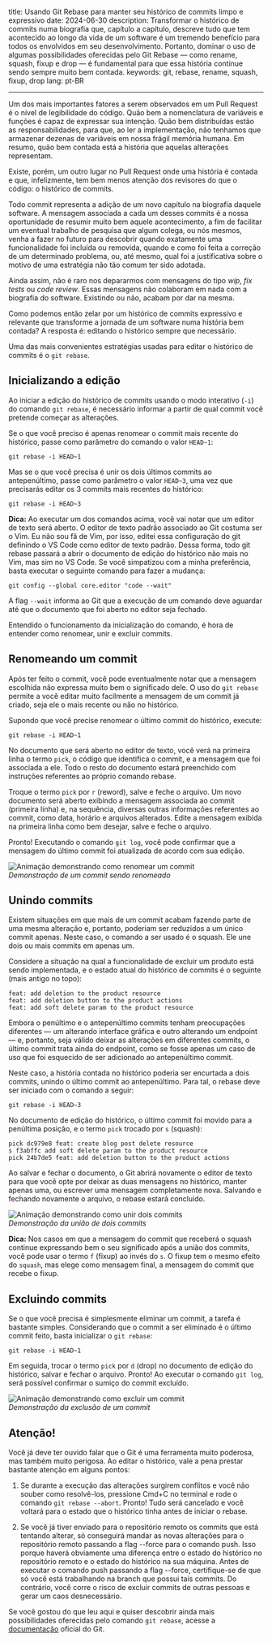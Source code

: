 title: Usando Git Rebase para manter seu histórico de commits limpo e expressivo
date: 2024-06-30
description: Transformar o histórico de commits numa biografia que, capítulo a capítulo, descreve tudo que tem acontecido ao longo da vida de um software é um tremendo benefício para todos os envolvidos em seu desenvolvimento. Portanto, dominar o uso de algumas possibilidades oferecidas pelo Git Rebase — como rename, squash, fixup e drop — é fundamental para que essa história continue sendo sempre muito bem contada.
keywords: git, rebase, rename, squash, fixup, drop
lang: pt-BR

---

Um dos mais importantes fatores a serem observados em um Pull Request é o nível de legibilidade do código. Quão bem a nomenclatura de variáveis e funções é capaz de expressar sua intenção. Quão bem distribuídas estão as responsabilidades, para que, ao ler a implementação, não tenhamos que armazenar dezenas de variáveis em nossa frágil memória humana. Em resumo, quão bem contada está a história que aquelas alterações representam.

Existe, porém, um outro lugar no Pull Request onde uma história é contada e que, infelizmente, tem bem menos atenção dos revisores do que o código: o histórico de commits.

Todo commit representa a adição de um novo capítulo na biografia daquele software. A mensagem associada a cada um desses commits é a nossa oportunidade de resumir muito bem aquele acontecimento, a fim de facilitar um eventual trabalho de pesquisa que algum colega, ou nós mesmos, venha a fazer no futuro para descobrir quando exatamente uma funcionalidade foi incluída ou removida, quando e como foi feita a correção de um determinado problema, ou, até mesmo, qual foi a justificativa sobre o motivo de uma estratégia não tão comum ter sido adotada.

Ainda assim, não é raro nos depararmos com mensagens do tipo *wip*, *fix tests* ou *code review*. Essas mensagens não colaboram em nada com a biografia do software. Existindo ou não, acabam por dar na mesma.

Como podemos então zelar por um histórico de commits expressivo e relevante que transforme a jornada de um software numa história bem contada? A resposta é: editando o histórico sempre que necessário.

Uma das mais convenientes estratégias usadas para editar o histórico de commits é o `git rebase`.

## Inicializando a edição

Ao iniciar a edição do histórico de commits usando o modo interativo (`-i`) do comando `git rebase`, é necessário informar a partir de qual commit você pretende começar as alterações.

Se o que você preciso é apenas renomear o commit mais recente do histórico, passe como parâmetro do comando o valor `HEAD~1`:

```
git rebase -i HEAD~1
```

Mas se o que você precisa é unir os dois últimos commits ao antepenúltimo, passe como parâmetro o valor `HEAD~3`, uma vez que precisarás editar os 3 commits mais recentes do histórico:

```
git rebase -i HEAD~3
```

**Dica:** Ao executar um dos comandos acima, você vai notar que um editor de texto será aberto. O editor de texto padrão associado ao Git costuma ser o Vim. Eu não sou fã de Vim, por isso, editei essa configuração do git definindo o VS Code como editor de texto padrão. Dessa forma, todo git rebase passará a abrir o documento de edição do histórico não mais no Vim, mas sim no VS Code. Se você simpatizou com a minha preferência, basta executar o seguinte comando para fazer a mudança:

```
git config --global core.editor "code --wait"
```

A flag `--wait` informa ao Git que a execução de um comando deve aguardar até que o documento que foi aberto no editor seja fechado.

Entendido o funcionamento da inicialização do comando, é hora de entender como renomear, unir e excluir commits.

## Renomeando um commit

Após ter feito o commit, você pode eventualmente notar que a mensagem escolhida não expressa muito bem o significado dele. O uso do `git rebase` permite a você editar muito facilmente a mensagem de um commit já criado, seja ele o mais recente ou não no histórico.

Supondo que você precise renomear o último commit do histórico, execute:

```
git rebase -i HEAD~1
```

No documento que será aberto no editor de texto, você verá na primeira linha o termo `pick`, o código que identifica o commit, e a mensagem que foi associada a ele. Todo o resto do documento estará preenchido com instruções referentes ao próprio comando rebase.

Troque o termo `pick` por `r` (reword), salve e feche o arquivo. Um novo documento será aberto exibindo a mensagem associada ao commit (primeira linha) e, na sequência, diversas outras informações referentes ao commit, como data, horário e arquivos alterados. Edite a mensagem exibida na primeira linha como bem desejar, salve e feche o arquivo.

Pronto! Executando o comando `git log`, você pode confirmar que a mensagem do último commit foi atualizada de acordo com sua edição.

![Animação demonstrando como renomear um commit](../../images/commit-rename.gif)  
_Demonstração de um commit sendo renomeado_

## Unindo commits

Existem situações em que mais de um commit acabam fazendo parte de uma mesma alteração e, portanto, poderiam ser reduzidos a um único commit apenas. Neste caso, o comando a ser usado é o squash. Ele une dois ou mais commits em apenas um.

Considere a situação na qual a funcionalidade de excluir um produto está sendo implementada, e o estado atual do histórico de commits é o seguinte (mais antigo no topo):

```
feat: add deletion to the product resource
feat: add deletion button to the product actions
feat: add soft delete param to the product resource
```

Embora o penúltimo e o antepenúltimo commits tenham preocupações diferentes — um alterando interface gráfica e outro alterando um endpoint — e, portanto, seja válido deixar as alterações em diferentes commits, o último commit trata ainda do endpoint, como se fosse apenas um caso de uso que foi esquecido de ser adicionado ao antepenúltimo commit.

Neste caso, a história contada no histórico poderia ser encurtada a dois commits, unindo o último commit ao antepenúltimo. Para tal, o rebase deve ser iniciado com o comando a seguir:

```
git rebase -i HEAD~3
```

No documento de edição do histórico, o último commit foi movido para a penúltima posição, e o termo `pick` trocado por `s` (squash):

```
pick dc979e8 feat: create blog post delete resource
s f3abffc add soft delete param to the product resource
pick 24b7de5 feat: add deletion button to the product actions
```

Ao salvar e fechar o documento, o Git abrirá novamente o editor de texto para que você opte por deixar as duas mensagens no histórico, manter apenas uma, ou escrever uma mensagem completamente nova. Salvando e fechando novamente o arquivo, o rebase estará concluído.

![Animação demonstrando como unir dois commits](../../images/commit-squash.gif)  
_Demonstração da união de dois commits_

**Dica:** Nos casos em que a mensagem do commit que receberá o squash continue expressando bem o seu significado após a união dos commits, você pode usar o termo `f` (fixup) ao invés do `s`. O fixup tem o mesmo efeito do `squash`, mas elege como mensagem final, a mensagem do commit que recebe o fixup.

## Excluindo commits

Se o que você precisa é simplesmente eliminar um commit, a tarefa é bastante simples. Considerando que o commit a ser eliminado é o último commit feito, basta inicializar o `git rebase`:

```
git rebase -i HEAD~1
```

Em seguida, trocar o termo `pick` por `d` (drop) no documento de edição do histórico, salvar e fechar o arquivo. Pronto! Ao executar o comando `git log`, será possível confirmar o sumiço do commit excluído.

![Animação demonstrando como excluir um commit](../../images/commit-drop.gif)  
_Demonstração da exclusão de um commit_

## Atenção!

Você já deve ter ouvido falar que o Git é uma ferramenta muito poderosa, mas também muito perigosa. Ao editar o histórico, vale a pena prestar bastante atenção em alguns pontos:

1. Se durante a execução das alterações surgirem conflitos e você não souber como resolvê-los, pressione Cmd+C no terminal e rode o comando `git rebase --abort`. Pronto! Tudo será cancelado e você voltará para o estado que o histórico tinha antes de iniciar o rebase.

2. Se você já tiver enviado para o repositório remoto os commits que está tentando alterar, só conseguirá mandar as novas alterações para o repositório remoto passando a flag --force para o comando push. Isso porque haverá obviamente uma diferença entre o estado do histórico no repositório remoto e o estado do histórico na sua máquina. Antes de executar o comando push passando a flag --force, certifique-se de que só você está trabalhando na branch que possui tais commits. Do contrário, você corre o risco de excluir commits de outras pessoas e gerar um caos desnecessário.

Se você gostou do que leu aqui e quiser descobrir ainda mais possibilidades oferecidas pelo comando `git rebase`, acesse a [documentação](https://git-scm.com/book/en/v2/Git-Tools-Rewriting-History) oficial do Git.
